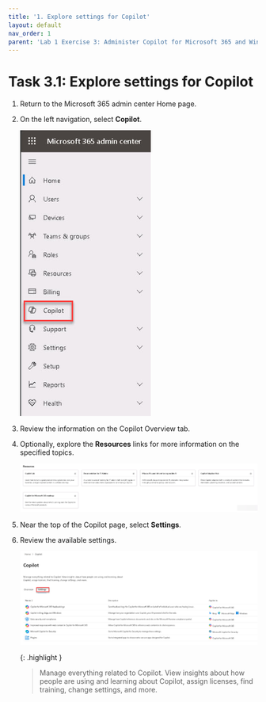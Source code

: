 ```yaml
---
title: '1. Explore settings for Copilot'
layout: default
nav_order: 1
parent: 'Lab 1 Exercise 3: Administer Copilot for Microsoft 365 and Windows Copilot'
---
```


# Task 3.1: Explore settings for Copilot

1. Return to the Microsoft 365 admin center Home page.

1. On the left navigation, select **Copilot**.

    ![30a.jpg](../media/30a.jpg)

1. Review the information on the Copilot Overview tab. 

1. Optionally, explore the **Resources** links for more information on the specified topics.

    ![31a.jpg](../media/31a.jpg)

1. Near the top of the Copilot page, select **Settings**.

1. Review the available settings.

    ![32a.jpg](../media/32a.jpg)

    {: .highlight }
    > Manage everything related to ‎Copilot‎. View insights about how people are using and learning about ‎Copilot‎, assign licenses, find training, change settings, and more.
